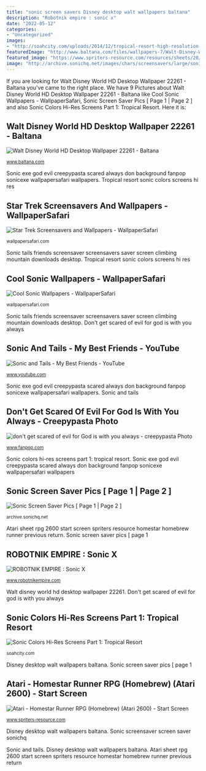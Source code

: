 ```yaml
---
title: "sonic screen savers Disney desktop walt wallpapers baltana"
description: "Robotnik empire : sonic x"
date: "2022-05-12"
categories:
- "Uncategorized"
images:
- "http://soahcity.com/uploads/2014/12/tropical-resort-high-resolution-screen-10.png"
featuredImage: "http://www.baltana.com/files/wallpapers-7/Walt-Disney-World-HD-Desktop-Wallpaper-22261.jpg"
featured_image: "https://www.spriters-resource.com/resources/sheets/20/21223.png"
image: "http://archive.sonichq.net/images/chars/screensavers/large/sonicl_.jpg"
---
```


If you are looking for Walt Disney World HD Desktop Wallpaper 22261 - Baltana you've came to the right place. We have 9 Pictures about Walt Disney World HD Desktop Wallpaper 22261 - Baltana like Cool Sonic Wallpapers - WallpaperSafari, Sonic Screen Saver Pics [ Page 1 | Page 2 ] and also Sonic Colors Hi-Res Screens Part 1: Tropical Resort. Here it is:

## Walt Disney World HD Desktop Wallpaper 22261 - Baltana

![Walt Disney World HD Desktop Wallpaper 22261 - Baltana](http://www.baltana.com/files/wallpapers-7/Walt-Disney-World-HD-Desktop-Wallpaper-22261.jpg "Sonic screensaver screen saver sonichq")

<small>www.baltana.com</small>

Sonic exe god evil creepypasta scared always don background fanpop sonicexe wallpapersafari wallpapers. Tropical resort sonic colors screens hi res

## Star Trek Screensavers And Wallpapers - WallpaperSafari

![Star Trek Screensavers and Wallpapers - WallpaperSafari](https://cdn.wallpapersafari.com/65/98/5Jdx7t.jpg "Disney desktop walt wallpapers baltana")

<small>wallpapersafari.com</small>

Sonic tails friends screensaver screensavers saver screen climbing mountain downloads desktop. Tropical resort sonic colors screens hi res

## Cool Sonic Wallpapers - WallpaperSafari

![Cool Sonic Wallpapers - WallpaperSafari](http://cdn.wallpapersafari.com/87/30/Fg4iTG.png "Sonic exe god evil creepypasta scared always don background fanpop sonicexe wallpapersafari wallpapers")

<small>wallpapersafari.com</small>

Sonic tails friends screensaver screensavers saver screen climbing mountain downloads desktop. Don&#039;t get scared of evil for god is with you always

## Sonic And Tails - My Best Friends - YouTube

![Sonic and Tails - My Best Friends - YouTube](https://i.ytimg.com/vi/lT_EuEr7pTY/hqdefault.jpg "Screensavers wallpapersafari edownload nowload screeny")

<small>www.youtube.com</small>

Sonic exe god evil creepypasta scared always don background fanpop sonicexe wallpapersafari wallpapers. Sonic and tails

## Don&#039;t Get Scared Of Evil For God Is With You Always - Creepypasta Photo

![don&#039;t get scared of evil for God is with you always - creepypasta Photo](http://images6.fanpop.com/image/photos/37600000/don-t-get-scared-of-evil-for-God-is-with-you-always-creepypasta-37661060-1280-800.png "Tropical resort sonic colors screens hi res")

<small>www.fanpop.com</small>

Sonic colors hi-res screens part 1: tropical resort. Sonic exe god evil creepypasta scared always don background fanpop sonicexe wallpapersafari wallpapers

## Sonic Screen Saver Pics [ Page 1 | Page 2 ]

![Sonic Screen Saver Pics [ Page 1 | Page 2 ]](http://archive.sonichq.net/images/chars/screensavers/large/sonicl_.jpg "Hedgehog gambar")

<small>archive.sonichq.net</small>

Atari sheet rpg 2600 start screen spriters resource homestar homebrew runner previous return. Sonic screen saver pics [ page 1

## ROBOTNIK EMPIRE : Sonic X

![ROBOTNIK EMPIRE : Sonic X](http://www.robotnikempire.com/english/reimages/sx1.jpg "Hedgehog gambar")

<small>www.robotnikempire.com</small>

Walt disney world hd desktop wallpaper 22261. Don&#039;t get scared of evil for god is with you always

## Sonic Colors Hi-Res Screens Part 1: Tropical Resort

![Sonic Colors Hi-Res Screens Part 1: Tropical Resort](http://soahcity.com/uploads/2014/12/tropical-resort-high-resolution-screen-10.png "Star trek screensavers and wallpapers")

<small>soahcity.com</small>

Disney desktop walt wallpapers baltana. Sonic screen saver pics [ page 1

## Atari - Homestar Runner RPG (Homebrew) (Atari 2600) - Start Screen

![Atari - Homestar Runner RPG (Homebrew) (Atari 2600) - Start Screen](https://www.spriters-resource.com/resources/sheets/20/21223.png "Hedgehog gambar")

<small>www.spriters-resource.com</small>

Disney desktop walt wallpapers baltana. Sonic screensaver screen saver sonichq

Sonic and tails. Disney desktop walt wallpapers baltana. Atari sheet rpg 2600 start screen spriters resource homestar homebrew runner previous return

